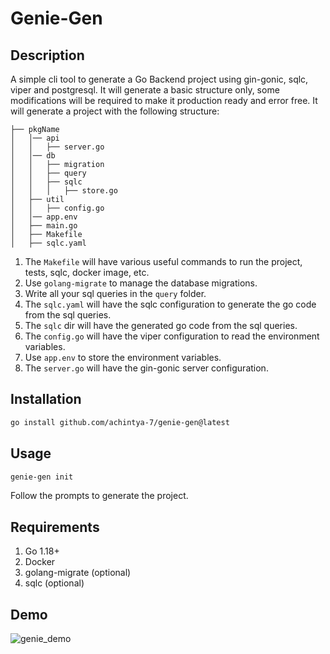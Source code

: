 # Genie-Gen
## Description
A simple cli tool to generate a Go Backend project using gin-gonic, sqlc, viper and postgresql.
It will generate a basic structure only, some modifications will be required to make it production ready and error free.
It will generate a project with the following structure:
```
├── pkgName
│   │── api
│   │   ├── server.go
│   │── db
│   │   ├── migration
│   │   ├── query
│   │   ├── sqlc
│   │   │   ├── store.go 
│   ├── util
│   │   ├── config.go
│   │── app.env
│   ├── main.go
│   ├── Makefile
│   ├── sqlc.yaml
```
1. The `Makefile` will have various useful commands to run the project, tests, sqlc, docker image, etc.
2. Use `golang-migrate` to manage the database migrations.
3. Write all your sql queries in the `query` folder.
4. The `sqlc.yaml` will have the sqlc configuration to generate the go code from the sql queries.
5. The `sqlc` dir will have the generated go code from the sql queries.
6. The `config.go` will have the viper configuration to read the environment variables.
7. Use `app.env` to store the environment variables.
8. The `server.go` will have the gin-gonic server configuration.


## Installation
```bash
go install github.com/achintya-7/genie-gen@latest
```

## Usage
```bash
genie-gen init
```
Follow the prompts to generate the project.

## Requirements
1. Go 1.18+
2. Docker
3. golang-migrate (optional)
4. sqlc (optional)

## Demo
![genie_demo](https://user-images.githubusercontent.com/67036708/226205523-f653b3f1-82ad-44cd-8661-467d937a6778.gif)

